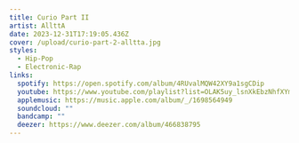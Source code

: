 ```yaml
---
title: Curio Part II
artist: AllttA
date: 2023-12-31T17:19:05.436Z
cover: /upload/curio-part-2-alltta.jpg
styles:
  - Hip-Pop
  - Electronic-Rap
links:
  spotify: https://open.spotify.com/album/4RUvalMQW42XY9a1sgCDip
  youtube: https://www.youtube.com/playlist?list=OLAK5uy_lsnXkEbzNhfXYmprJGDeGHQEeCYq8OhF8
  applemusic: https://music.apple.com/album/_/1698564949
  soundcloud: ""
  bandcamp: ""
  deezer: https://www.deezer.com/album/466838795
---
```


